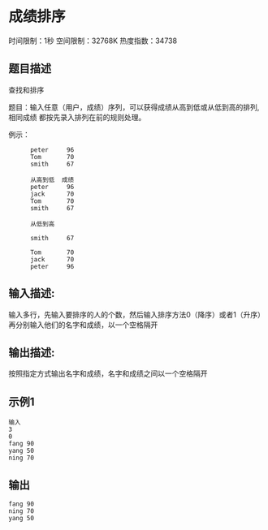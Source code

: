 # 成绩排序

时间限制：1秒 空间限制：32768K 热度指数：34738

## 题目描述

查找和排序

题目：输入任意（用户，成绩）序列，可以获得成绩从高到低或从低到高的排列,相同成绩
      都按先录入排列在前的规则处理。

   例示：
   ```jack      70
         peter     96
         Tom       70
         smith     67
      
         从高到低  成绩            
         peter     96    
         jack      70    
         Tom       70    
         smith     67    
      
         从低到高
      
         smith     67  
      
         Tom       70    
         jack      70    
         peter     96  
   ```
       

## 输入描述:
输入多行，先输入要排序的人的个数，然后输入排序方法0（降序）或者1（升序）再分别输入他们的名字和成绩，以一个空格隔开

## 输出描述:
按照指定方式输出名字和成绩，名字和成绩之间以一个空格隔开

## 示例1
```
输入
3
0
fang 90
yang 50
ning 70
```

## 输出
```
fang 90
ning 70
yang 50
```